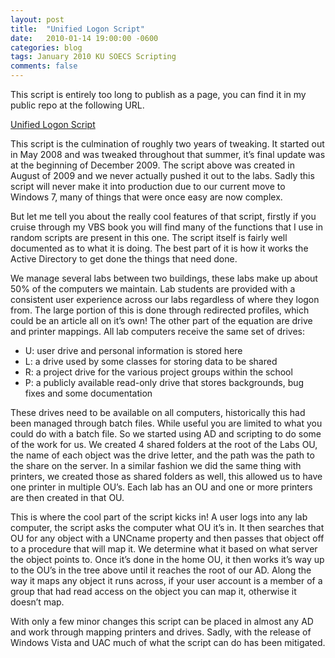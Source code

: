 ```yaml
---
layout: post
title:  "Unified Logon Script"
date:   2010-01-14 19:00:00 -0600
categories: blog
tags: January 2010 KU SOECS Scripting
comments: false
---
```

This script is entirely too long to publish as a page, you can find it in my public repo at the following URL.

[Unified Logon Script](https://github.com/jeffpatton1971/mod-posh/blob/master/vbs/production/UnifiedLogonScript.vbs)

This script is the culmination of roughly two years of tweaking. It started out in May 2008 and was tweaked throughout that summer, it’s final update was at the beginning of December 2009. The script above was created in August of 2009  and we never actually pushed it out to the labs. Sadly this script will never make it into production due to our current move to Windows 7, many of things that were once easy are now complex.

But let me tell you about the really cool features of that script, firstly if you cruise through my VBS book you will find many of the functions that I use in random scripts are present in this one. The script itself is fairly well documented as to what it is doing. The best part of it is how it works the Active Directory to get done the things that need done.

We manage several labs between two buildings, these labs make up about 50% of the computers we maintain. Lab students are provided with a consistent user experience across our labs regardless of where they logon from. The large portion of this is done through redirected profiles, which could be an article all on it’s own! The other part of the equation are drive and printer mappings. All lab computers receive the same set of drives:

* U: user drive and personal information is stored here
* L: a drive used by some classes for storing data to be shared
* R: a project drive for the various project groups within the school
* P: a publicly available read-only drive that stores backgrounds, bug fixes and some documentation

These drives need to be available on all computers, historically this had been managed through batch files. While useful you are limited to what you could do with a batch file. So we started using AD and scripting to do some of the work for us. We created 4 shared folders at the root of the Labs OU, the name of each object was the drive letter, and the path was the path to the share on the server. In a similar fashion we did the same thing with printers, we created those as shared folders as well, this allowed us to have one printer in multiple OU’s. Each lab has an OU and one or more printers are then created in that OU.

This is where the cool part of the script kicks in! A user logs into any lab computer, the script asks the computer what OU it’s in. It then searches that OU for any object with a UNCname property and then passes that object off to a procedure that will map it. We determine what it based on what server the object points to. Once it’s done in the home OU, it then works it’s way up to the OU’s in the tree above until it reaches the root of our AD. Along the way it maps any object it runs across, if your user account is a member of a group that had read access on the object you can map it, otherwise it doesn’t map.

With only a few minor changes this script can be placed in almost any AD and work through mapping printers and drives. Sadly, with the release of Windows Vista and UAC much of what the script can do has been mitigated.
